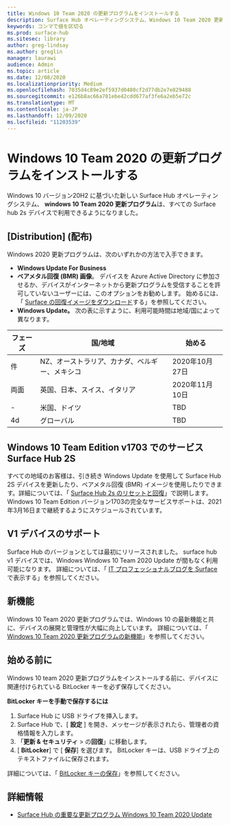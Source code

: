 ```yaml
---
title: Windows 10 Team 2020 の更新プログラムをインストールする
description: Surface Hub オペレーティングシステム、Windows 10 Team 2020 更新プログラムの最新の更新プログラムを入手します。
keywords: コンマで値を区切る
ms.prod: surface-hub
ms.sitesec: library
author: greg-lindsay
ms.author: greglin
manager: laurawi
audience: Admin
ms.topic: article
ms.date: 12/08/2020
ms.localizationpriority: Medium
ms.openlocfilehash: 7035d4c89e2ef5937d0480cf2d77db2e7e829488
ms.sourcegitcommit: e126b8ac66a781ebe42cdd677af3fe6a2eb5e72c
ms.translationtype: MT
ms.contentlocale: ja-JP
ms.lasthandoff: 12/09/2020
ms.locfileid: "11203539"
---
```

# Windows 10 Team 2020 の更新プログラムをインストールする 

Windows 10 バージョン20H2 に基づいた新しい Surface Hub オペレーティングシステム、 **windows 10 Team 2020 更新プログラム**は、すべての Surface hub 2s デバイスで利用できるようになりました。  

## [Distribution] (配布)

Windows 2020 更新プログラムは、次のいずれかの方法で入手できます。

- **Windows Update For Business**
- **ベアメタル回復 (BMR) 画像**。 デバイスを Azure Active Directory に参加させるか、デバイスがインターネットから更新プログラムを受信することを許可していないユーザーには、このオプションをお勧めします。 始めるには、「 [Surface の回復イメージをダウンロード](https://support.microsoft.com/surfacerecoveryimage)する」を参照してください。
- **Windows Update。** 次の表に示すように、利用可能時間は地域/国によって異なります。

| フェーズ | 国/地域                         | 始める          |
| ----- | -------------------------------------- | ----------------- |
| 件     | NZ、オーストラリア、カナダ、ベルギー、メキシコ | 2020年10月27日  |
| 両面     | 英国、日本、スイス、イタリア          | 2020年11月10日 |
| -     | 米国、ドイツ                            | TBD |
| 4d     | グローバル                                 | TBD  |

## Windows 10 Team Edition v1703 でのサービス Surface Hub 2S 

すべての地域のお客様は、引き続き Windows Update を使用して Surface Hub 2S デバイスを更新したり、ベアメタル回復 (BMR) イメージを使用したりできます。詳細については、「 [Surface Hub 2s のリセットと回復](surface-hub-2s-recover-reset.md)」で説明します。 Windows 10 Team Edition バージョン1703の完全なサービスサポートは、2021年3月16日まで継続するようにスケジュールされています。


## V1 デバイスのサポート 

Surface Hub のバージョンとしては最初にリリースされました。 surface hub v1 デバイスでは、Windows Windows 10 Team 2020 Update が間もなく利用可能になります。 詳細については、「 [IT プロフェッショナルブログを Surface](https://techcommunity.microsoft.com/t5/surface-it-pro-blog/surface-hub-windows-10-team-2020-update-available-october-27/ba-p/1810739)で表示する」を参照してください。
 
## 新機能

Windows 10 Team 2020 更新プログラムでは、Windows 10 の最新機能と共に、デバイスの展開と管理性が大幅に向上しています。 詳細については、「 [Windows 10 Team 2020 更新プログラムの新機能](surface-hub-2020-update-whats-new.md)」を参照してください。
 
## 始める前に

Windows 10 team 2020 更新プログラムをインストールする前に、デバイスに関連付けられている BitLocker キーを必ず保存してください。 

**BitLocker キーを手動で保存するには**

1. Surface Hub に USB ドライブを挿入します。
2. Surface Hub で、[ **設定** ] を開き、メッセージが表示されたら、管理者の資格情報を入力します。
3. 「**更新 & セキュリティ**  >  の**回復**」に移動します。
4. [ **BitLocker**] で [ **保存**] を選びます。 BitLocker キーは、USB ドライブ上のテキストファイルに保存されます。

詳細については、「 [BitLocker キーの保存](save-bitlocker-key-surface-hub.md)」を参照してください。

## 詳細情報

- [Surface Hub の重要な更新プログラム Windows 10 Team 2020 Update](https://techcommunity.microsoft.com/t5/surface-it-pro-blog/important-updates-on-the-surface-hub-windows-10-team-2020-update/ba-p/1960897)
